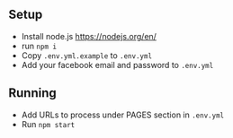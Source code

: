 ## Setup
- Install node.js https://nodejs.org/en/
- run `npm i`
- Copy `.env.yml.example` to `.env.yml`
- Add your facebook email and password to `.env.yml`

## Running
- Add URLs to process under PAGES section in `.env.yml`
- Run `npm start`
